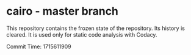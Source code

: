 # cairo - master branch

This repository contains the frozen state of the repository.
Its history is cleared. It is used only for static code
analysis with Codacy.

Commit Time: 1715611909